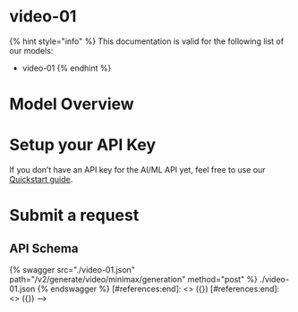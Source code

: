 <!-- [#references:start]: <> ({ "template": "openapi" }) -->
[#references:start]: <> ({ "template": "openapi" })
[#references:start]: <> ({ "template": "openapi" })
# video-01

{% hint style="info" %}
This documentation is valid for the following list of our models:
* video-01
{% endhint %}

# Model Overview


# Setup your API Key
If you don’t have an API key for the AI/ML API yet, feel free to use our [Quickstart guide](https://docs.aimlapi.com/quickstart/setting-up).

# Submit a request
## API Schema
{% swagger src="./video-01.json" path="/v2/generate/video/minimax/generation" method="post" %}
./video-01.json
{% endswagger %}
[#references:end]: <> ({})
[#references:end]: <> ({}) -->